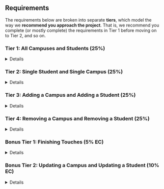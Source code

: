 ## Requirements

The requirements below are broken into separate **tiers**, which model the way we **recommend you approach the project**. That is, we recommend you complete (or mostly complete) the requirements in Tier 1 before moving on to Tier 2, and so on.

### Tier 1: All Campuses and Students (25%)

<details>

#### Backend

- [ ] Write a `campuses` model with the following information:
  - [ ] name - not empty or null
  - [ ] imageUrl - with a default value
  - [ ] address - not empty or null
  - [ ] description - extremely large text
- [ ] Write a `students` model with the following information:
  - [ ] firstName - not empty or null
  - [ ] lastName - not empty or null
  - [ ] email - not empty or null; must be a valid email
  - [ ] imageUrl - with a default value
  - [ ] gpa - decimal between 0.0 and 4.0
- [ ] Students may be associated with at most one campus. Likewise, campuses may be associated with many students

- [ ] Write a route to serve up all students
- [ ] Write a route to serve up all campuses

#### Frontend
- [ ] Write a campuses sub-reducer to manage campuses in your Redux store
- [ ] Write a students sub-reducer to manage students in your Redux store
- [ ] Write a component to display a list of all campuses (just their names and images)
- [ ] Write a component to display a list of all students (just their names)
- [ ] Display the all-campuses component when the url matches `/campuses`
- [ ] Display the all-students component when the url matches `/students`
- [ ] Add a links to the navbar that can be used to navigate to the all-campuses view and the all-students view

Congrats! You have completed your first vertical slice! Make sure to `commit -m "Feature: Get All and Single Campus"` before moving on!

</details>

### Tier 2: Single Student and Single Campus (25%)

<details>

#### Backend

- [ ] Write a route to serve up a single campus (based on its id), _including that campuses' students_
- [ ] Write a route to serve up a single student (based on their id), _including that student's campus_

#### Frontend
- [ ] Write a component to display a single campus with the following information:
  - [ ] The campus's name, image, address and description
  - [ ] A list of the names of all students in that campus (or a helpful message if it doesn't have any students)
- [ ] Display the appropriate campus's info when the url matches `/campuses/:campusId`
- [ ] Clicking on a campus from the all-campuses view should navigate to show that campus in the single-campus view

- [ ] Write a component to display a single student with the following information:
  - [ ] The student's full name, email, image, and gpa
  - [ ] The name of their campus (or a helpful message if they don't have one)
- [ ] Display the appropriate student when the url matches `/students/:studentId`
- [ ] Clicking on a student from the all-students view should navigate to show that student in the single-student view

- [ ] Clicking on the name of a student in the single-campus view should navigate to show that student in the single-student view
- [ ] Clicking on the name of a campus in the single-student view should navigate to show that campus in the single-campus view

Congrats! You have completed your second vertical slice! Make sure to `commit -m "Feature: Get All and Single Student"` before moving on!

</details>

### Tier 3: Adding a Campus and Adding a Student (25%)

<details>

#### Backend

- [ ] Write a route to add a new campus
- [ ] Write a route to add a new student

#### Frontend

- [ ] Write a component to display a form for adding a new campus that contains inputs for _at least_ the name and address.
- [ ] Display this component EITHER as part of the all-campuses view, or as its own view
- [ ] Submitting the form with a valid name/address should:
  - [ ] Make an AJAX request that causes the new campus to be persisted in the database
  - [ ] Add the new campus to the list of campuses without needing to refresh the page

- [ ] Write a component to display a form for adding a new student that contains inputs for _at least_ first name, last name and email
- [ ] Display this component EITHER as part of the all-students view, or as its own view
- [ ] Submitting the form with a valid first name/last name/email should:
  - [ ] Make an AJAX request that causes the new student to be persisted in the database
  - [ ] Add the new student to the list of students without needing to refresh the page

Congrats! You have completed your third vertical slice! Make sure to `commit -m "Feature: Add Campus and Student"` before moving on!

</details>

### Tier 4: Removing a Campus and Removing a Student (25%)

<details>

#### Backend

- [ ] Write a route to remove a campus (based on its id)
- [ ] Write a route to remove a student (based on their id)

#### Frontend

- [ ] In the all-campuses view, include an `X` button next to each campus
- [ ] Clicking the `X` button should:
  - [ ] Make an AJAX request that causes that campus to be removed from database
  - [ ] Remove the campus from the list of campuses without needing to refresh the page

- [ ] In the all-students view, include an `X` button next to each student
- [ ] Clicking the `X` button should:
  - [ ] Make an AJAX request that causes that student to be removed from database
  - [ ] Remove the student from the list of students without needing to refresh the page

Congrats! You have completed your fourth vertical slice! Make sure to `commit -m "Feature: Remove Campus and Student"` before moving on!

</details>

### Bonus Tier 1: Finishing Touches (5% EC)

<details>

- [ ] If a user attempts to add a new student or campus without a required field, a helpful message should be displayed
- [ ] If a user attempts to access a page that doesn't exist (ex. `/cafeteria`), a helpful "not found" message should be displayed
- [ ] If a user attempts to view a student/campus that doesn't exist, a helpful message should be displayed
- [ ] Whenever a component needs to wait for data to load from the server, a "loading" message should be displayed until the data is available
- [ ] Overall, the app is spectacularly styled and visually stunning

</details>

### Bonus Tier 2: Updating a Campus and Updating a Student (10% EC)

<details>

#### Backend

- [ ] Write a route to update an existing campus
- [ ] Write a route to update an existing student

#### Frontend

- [ ] Write a component to display a form updating _at least_ a campus's name and address
- [ ] Display this component as part of the single-campus view
- [ ] Submitting the form with a valid name/address should:
  - [ ] Make an AJAX request that causes that campus to be updated in the database
  - [ ] Update the campus in the current view without needing to refresh the page

- [ ] Write a component to display a form updating _at least_ a student's first and last names, and email
- [ ] Display this component as part of the single-student view
- [ ] Submitting the form with a valid name/address should:
  - [ ] Make an AJAX request that causes that student to be updated in the database
  - [ ] Update the student in the current view without needing to refresh the page

</details>
